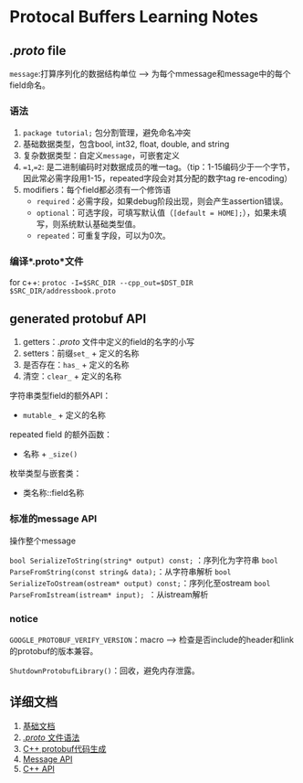 # Protocal Buffers Learning Notes  

## *.proto* file  

`message`:打算序列化的数据结构单位 --> 为每个mmessage和message中的每个field命名。

### 语法
1. `package tutorial;` 包分割管理，避免命名冲突
2. 基础数据类型，包含bool, int32, float, double, and string
3. 复杂数据类型：自定义`message`，可嵌套定义
4. `=1`,`=2`: 是二进制编码时对数据成员的唯一tag。（tip：1-15编码少于一个字节，因此常必需字段用1-15，repeated字段会对其分配的数字tag re-encoding）
5. modifiers：每个field都必须有一个修饰语
   - `required`：必需字段，如果debug阶段出现，则会产生assertion错误。
   - `optional`：可选字段，可填写默认值（`[default = HOME];`），如果未填写，则系统默认基础类型值。
   - `repeated`：可重复字段，可以为0次。

### 编译*.proto*文件
for c++:
`protoc -I=$SRC_DIR --cpp_out=$DST_DIR $SRC_DIR/addressbook.proto`

##  generated protobuf API  
1. getters：*.proto* 文件中定义的field的名字的小写
2. setters：前缀`set_` + 定义的名称
3. 是否存在：`has_` + 定义的名称
4. 清空：`clear_` + 定义的名称

字符串类型field的额外API：

   - `mutable_` + 定义的名称

repeated field 的额外函数：

   - 名称 + `_size()`

枚举类型与嵌套类：

   - 类名称::field名称

### 标准的message API   
 操作整个message
 
`bool SerializeToString(string* output) const;` ：序列化为字符串
`bool ParseFromString(const string& data);`：从字符串解析
`bool SerializeToOstream(ostream* output) const;`：序列化至ostream
`bool ParseFromIstream(istream* input); `：从istream解析

### notice
`GOOGLE_PROTOBUF_VERIFY_VERSION`：macro --> 检查是否include的header和link的protobuf的版本兼容。

`ShutdownProtobufLibrary()`：回收，避免内存泄露。

##  详细文档  
1. [基础文档](https://developers.google.com/protocol-buffers/docs/cpptutorial)
2. [*.proto* 文件语法](https://developers.google.com/protocol-buffers/docs/proto)
3. [C++ protobuf代码生成](https://developers.google.com/protocol-buffers/docs/reference/cpp-generated)
4. [Message API](https://developers.google.com/protocol-buffers/docs/reference/cpp/google.protobuf.message#Message)
5. [C++ API](https://developers.google.com/protocol-buffers/docs/reference/cpp/)
   
   